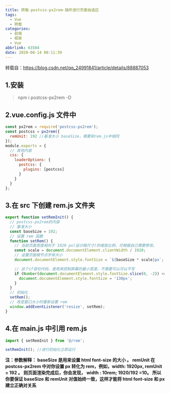 ```yaml
---
title: 转载-postcss-px2rem-插件进行页面自适应
tags:
  - Vue
  - 转载
categories:
  - 前端
  - 框架
  - Vue
abbrlink: 63504
date: 2020-08-14 00:11:39
---
```


转载自：https://blog.csdn.net/qq_24991841/article/details/88887053

## 1.安装

> npm i postcss-px2rem -D

## 2.vue.config.js 文件中

```js
const px2rem = require('postcss-px2rem');
const postcss = px2rem({
  remUnit: 192 //基准大小 baseSize，需要和rem.js中相同
});
module.exports = {
  // 其他内容
  css: {
    loaderOptions: {
      postcss: {
        plugins: [postcss]
      }
    }
  }
};
```

<!-- more -->

## 3.在 src 下创建 rem.js 文件夹

```js
export function setRemInit() {
  // postcss-px2rem的内容
  // 基准大小
  const baseSize = 192;
  // 设置 rem 函数
  function setRem() {
    // 当前页面宽度相对于 1920 px(设计稿尺寸)的缩放比例，可根据自己需要修改。
    const scale = document.documentElement.clientWidth / 1920;
    // 设置页面根节点字体大小
    document.documentElement.style.fontSize = `${baseSize * scale}px`;

    // 这个if语句代码，是用来控制屏幕的最小宽度，不需要可以可以不写
    if (Number(document.documentElement.style.fontSize.slice(0, -2)) <= 130) {
      document.documentElement.style.fontSize = '130px';
    }
  }
  // 初始化
  setRem();
  // 改变窗口大小时重新设置 rem
  window.addEventListener('resize', setRem);
}
```

## 4.在 main.js 中引用 rem.js

```js
import { setRemInit } from '@/rem';

setRemInit(); //进行初始化立即运行
```

**注：参数解释：
baseSize 是用来设置 html font-size 的大小 。
remUnit 在 postcss-px2rem 中对你设置 px 转化为 rem，例如，width: 1920px, remUnit = 192 。 则页面渲染完成后，你会发现， width : 10rem; 1920/192 =10。 所以你要保证 baseSize 和 remUnit 对值始终一致，这样才能将 html font-size 和 px 建立正确对关系**

